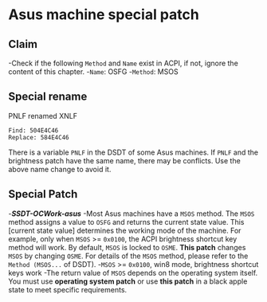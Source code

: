 # Asus machine special patch

## Claim

-Check if the following `Method` and `Name` exist in ACPI, if not, ignore the content of this chapter.
  -`Name`: OSFG
  -`Method`: MSOS

## Special rename

PNLF renamed XNLF

```text
Find: 504E4C46
Replace: 584E4C46
```

There is a variable `PNLF` in the DSDT of some Asus machines. If `PNLF` and the brightness patch have the same name, there may be conflicts. Use the above name change to avoid it.

## Special Patch

-***SSDT-OCWork-asus***
  -Most Asus machines have a `MSOS` method. The ``MSOS`` method assigns a value to `OSFG` and returns the current state value. This [current state value] determines the working mode of the machine. For example, only when `MSOS` >= `0x0100`, the ACPI brightness shortcut key method will work. By default, `MSOS` is locked to `OSME`. **This patch** changes ``MSOS`` by changing `OSME`. For details of the `MSOS` method, please refer to the `Method (MSOS...` of DSDT).
    -`MSOS` >= `0x0100`, win8 mode, brightness shortcut keys work
  -The return value of ``MSOS`` depends on the operating system itself. You must use **operating system patch** or use **this patch** in a black apple state to meet specific requirements.
